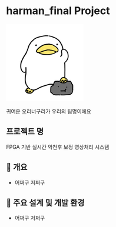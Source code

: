 # harman_final Project

![썸네일 이미지나 로고](https://github.com/Sngho12/harman_final/blob/main/image/oriraccoon1.png)

귀여운 오리너구리가 우리의 팀명이에요

## 프로젝트 명
FPGA 기반 실시간 악천후 보정 영상처리 시스템

## 📌 개요
- 어쩌구 저쩌구

## 🚀 주요 설계 및 개발 환경
- 어쩌구 저쩌구

